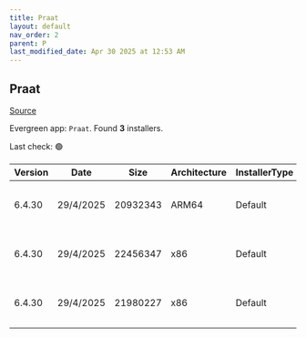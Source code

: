 ```yaml
---
title: Praat
layout: default
nav_order: 2
parent: P
last_modified_date: Apr 30 2025 at 12:53 AM
---
```


## Praat

[Source](https://www.fon.hum.uva.nl/praat/)

Evergreen app: `Praat`. Found **3** installers.

Last check: 🟢

| Version | Date      | Size     | Architecture | InstallerType | Type | URI                                                                                                                                                                      |
| ------- | --------- | -------- | ------------ | ------------- | ---- | ------------------------------------------------------------------------------------------------------------------------------------------------------------------------ |
| 6.4.30  | 29/4/2025 | 20932343 | ARM64        | Default       | zip  | [https://github.com/praat/praat/releases/download/v6.4.30/praat6430_win-arm64.zip](https://github.com/praat/praat/releases/download/v6.4.30/praat6430_win-arm64.zip)     |
| 6.4.30  | 29/4/2025 | 22456347 | x86          | Default       | zip  | [https://github.com/praat/praat/releases/download/v6.4.30/praat6430_win-intel32.zip](https://github.com/praat/praat/releases/download/v6.4.30/praat6430_win-intel32.zip) |
| 6.4.30  | 29/4/2025 | 21980227 | x86          | Default       | zip  | [https://github.com/praat/praat/releases/download/v6.4.30/praat6430_win-intel64.zip](https://github.com/praat/praat/releases/download/v6.4.30/praat6430_win-intel64.zip) |
